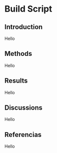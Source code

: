 # Build Script

## Introduction
Hello

## Methods
Hello

## Results
Hello

## Discussions
Hello

## Referencias
Hello
